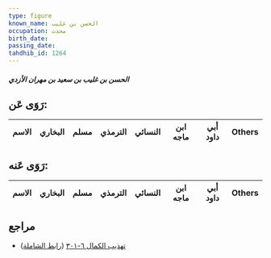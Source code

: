 ```yaml
---
type: figure
known_name: الحسن بن غليب
occupation: محدث
birth_date:
passing_date:
tahdhib_id: 1264
---
```

##### الحسن بن غليب بن سعيد بن مهران الأزدي

## رَوَى عَن:
| الاسم | البخاري | مسلم | الترمذي | النسائي | ابن ماجه | أبي داود | Others |
| ----- | ------- | ---- | ------- | ------- | -------- | -------- | ------ |
## رَوَى عَنه:
| الاسم | البخاري | مسلم | الترمذي | النسائي | ابن ماجه | أبي داود | Others |
| ----- | ------- | ---- | ------- | ------- | -------- | -------- | ------ |
## مراجع
- [تهذيب الكمال ٦-٣٠١](obsidian://open?vault=Tahdhib-al-Kamal&file=Figures/١٢٦٤-الحسن%20بن%20غليب%20بن%20سعيد%20بن%20مهران%20الأزدي) ([رابط الشاملة](https://shamela.ws/book/3722/2965))